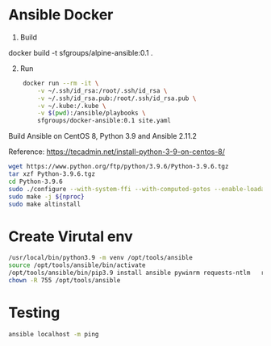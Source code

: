 # Ansible Docker

1. Build

 docker build -t sfgroups/alpine-ansible:0.1 .


2. Run

```bash
    docker run --rm -it \
        -v ~/.ssh/id_rsa:/root/.ssh/id_rsa \
        -v ~/.ssh/id_rsa.pub:/root/.ssh/id_rsa.pub \
        -v ~/.kube:/.kube \
        -v $(pwd):/ansible/playbooks \
        sfgroups/docker-ansible:0.1 site.yaml
```

Build Ansible on CentOS 8, Python 3.9 and Ansible 2.11.2

Reference:
https://tecadmin.net/install-python-3-9-on-centos-8/

```bash
wget https://www.python.org/ftp/python/3.9.6/Python-3.9.6.tgz 
tar xzf Python-3.9.6.tgz 
cd Python-3.9.6
sudo ./configure --with-system-ffi --with-computed-gotos --enable-loadable-sqlite-extensions  --enable-optimizations
sudo make -j ${nproc}
sudo make altinstall
```
# Create Virutal env
```bash
/usr/local/bin/python3.9 -m venv /opt/tools/ansible
source /opt/tools/ansible/bin/activate 
/opt/tools/ansible/bin/pip3.9 install ansible pywinrm requests-ntlm   requests requests-credssp  
chown -R 755 /opt/tools/ansible 
```

# Testing
```bash   
ansible localhost -m ping
```
